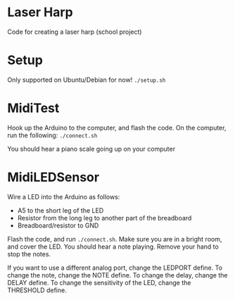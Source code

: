 # Laser Harp
Code for creating a laser harp (school project)

# Setup
Only supported on Ubuntu/Debian for now!
`./setup.sh`

# MidiTest
Hook up the Arduino to the computer, and flash the code. On the computer, run the following: `./connect.sh`

You should hear a piano scale going up on your computer

# MidiLEDSensor
Wire a LED into the Arduino as follows:
* A5 to the short leg of the LED
* Resistor from the long leg to another part of the breadboard
* Breadboard/resistor to GND

Flash the code, and run `./connect.sh`. Make sure you are in a bright room, and cover the LED. You should hear a note playing. Remove your hand to stop the notes.

If you want to use a different analog port, change the LEDPORT define. To change the note, change the NOTE define. To change the delay, change the DELAY define. To change the sensitivity of the LED, change the THRESHOLD define.

